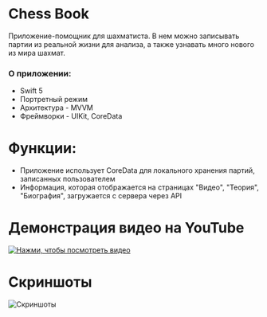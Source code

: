 # Chess Book
Приложение-помощник для шахматиста. В нем можно записывать партии из реальной жизни для анализа, а также узнавать много нового из мира шахмат.

### О приложении: 
* Swift 5
* Портретный режим
* Архитектура - MVVM
* Фреймворки - UIKit, CoreData

# Функции:
* Приложение использует CoreData для локального хранения партий, записанных пользователем
* Информация, которая отображается на страницах "Видео", "Теория", "Биография", загружается с сервера через API

# Демонстрация видео на YouTube
[![Нажми, чтобы посмотреть видео](https://user-images.githubusercontent.com/21089435/184696425-f61729ce-deb1-4ffb-bb2f-549f802f9256.png)](https://www.youtube.com/watch?v=xhaQDVHdwfI)

# Скриншоты
![Скриншоты](https://user-images.githubusercontent.com/21089435/184700365-88ea1a82-8d90-4185-ac1e-e74f43dede45.png)
